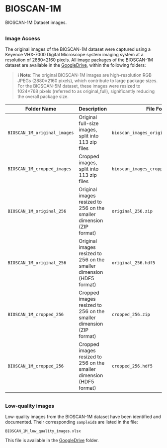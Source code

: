 # BIOSCAN-1M

BIOSCAN-1M Dataset images. 

###### <h3> Image Access
The original images of the BIOSCAN-1M dataset were captured using a Keyence VHX-7000 Digital Microscope system imaging system at a resolution of 2880×2160 pixels. 
All image packages of the BIOSCAN-1M dataset are available in the [GoogleDrive](https://drive.google.com/drive/u/1/folders/1kD9cXuQ1FdL30etp7sjy_Gs_NAAJ3EXI),
within the following folders:



> **ℹ️ Note**: The original BIOSCAN-1M images are high-resolution RGB JPEGs (2880×2160 pixels), which contribute to large package sizes.
For the BIOSCAN-5M dataset, these images were resized to 1024×768 pixels (referred to as original_full), significantly reducing the overall package size.

| **Folder Name**              | **Description**                                                           | **File Format / Name**                                |
|-----------------------------|---------------------------------------------------------------------------|--------------------------------------------------------|
| `BIOSCAN_1M_original_images` | Original full-size images, split into 113 zip files                       | `bioscan_images_original_full_part{1..113}.zip`        |
| `BIOSCAN_1M_cropped_images`  | Cropped images, split into 113 zip files                                  | `bioscan_images_cropped_full_part{1..113}.zip`         |
| `BIOSCAN_1M_original_256`    | Original images resized to 256 on the smaller dimension (ZIP format)      | `original_256.zip`                                     |
| `BIOSCAN_1M_original_256`    | Original images resized to 256 on the smaller dimension (HDF5 format)     | `original_256.hdf5`                                    |
| `BIOSCAN_1M_cropped_256`     | Cropped images resized to 256 on the smaller dimension (ZIP format)       | `cropped_256.zip`                                      |
| `BIOSCAN_1M_cropped_256`     | Cropped images resized to 256 on the smaller dimension (HDF5 format)      | `cropped_256.hdf5`                                     |


###### <h3> Low-quality images
Low-quality images from the BIOSCAN-1M dataset have been identified and documented. Their corresponding `sampleid`s are listed in the file:

`BIOSCAN_1M_low_quality_images.xlsx`

This file is available in the [GoogleDrive](https://drive.google.com/drive/u/1/folders/1kD9cXuQ1FdL30etp7sjy_Gs_NAAJ3EXI) folder.



